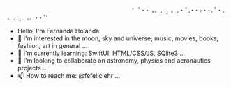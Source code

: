                                             ゜˚・⋆ 。。.ೃ 。.・˚.⋆・✧・⋆.˚・. 。.ೃ. 。。⋆・˚゜ 

- Hello, I'm Fernanda Holanda
- 👀 I'm interested in the moon, sky and universe; music, movies, books; fashion, art in general  ...
- 🌱 I'm currently learning: SwiftUI, HTML/CSS/JS, SQlite3  ...
- 💞️ I'm looking to collaborate on astronomy, physics and aeronautics projects  ...
- 📫 How to reach me: @fefeliciehr  ...

<!---
fefelicity/fefelicity is a ✨ special ✨ repository because its `README.md` (this file) appears on your GitHub profile.
You can click the Preview link to take a look at your changes.
--->
